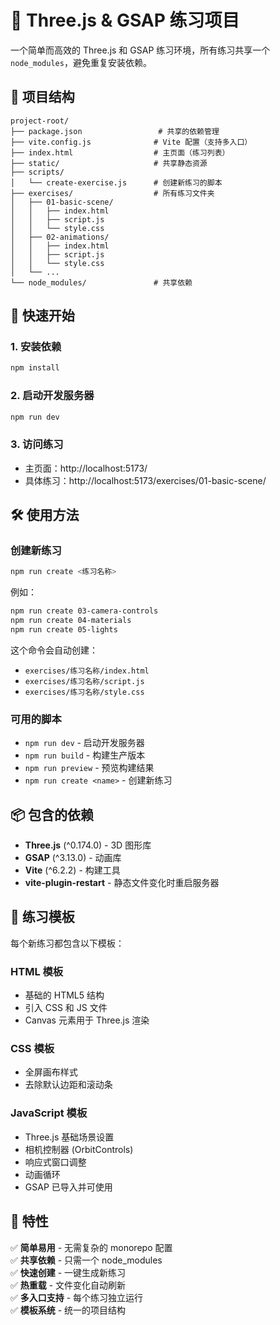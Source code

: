 # 🎯 Three.js & GSAP 练习项目

一个简单而高效的 Three.js 和 GSAP 练习环境，所有练习共享一个 `node_modules`，避免重复安装依赖。

## 📁 项目结构

```
project-root/
├── package.json                 # 共享的依赖管理
├── vite.config.js              # Vite 配置（支持多入口）
├── index.html                  # 主页面（练习列表）
├── static/                     # 共享静态资源
├── scripts/
│   └── create-exercise.js      # 创建新练习的脚本
├── exercises/                  # 所有练习文件夹
│   ├── 01-basic-scene/
│   │   ├── index.html
│   │   ├── script.js
│   │   └── style.css
│   ├── 02-animations/
│   │   ├── index.html
│   │   ├── script.js
│   │   └── style.css
│   └── ...
└── node_modules/               # 共享依赖
```

## 🚀 快速开始

### 1. 安装依赖

```bash
npm install
```

### 2. 启动开发服务器

```bash
npm run dev
```

### 3. 访问练习

- 主页面：http://localhost:5173/
- 具体练习：http://localhost:5173/exercises/01-basic-scene/

## 🛠️ 使用方法

### 创建新练习

```bash
npm run create <练习名称>
```

例如：

```bash
npm run create 03-camera-controls
npm run create 04-materials
npm run create 05-lights
```

这个命令会自动创建：

- `exercises/练习名称/index.html`
- `exercises/练习名称/script.js`
- `exercises/练习名称/style.css`

### 可用的脚本

- `npm run dev` - 启动开发服务器
- `npm run build` - 构建生产版本
- `npm run preview` - 预览构建结果
- `npm run create <name>` - 创建新练习

## 📦 包含的依赖

- **Three.js** (^0.174.0) - 3D 图形库
- **GSAP** (^3.13.0) - 动画库
- **Vite** (^6.2.2) - 构建工具
- **vite-plugin-restart** - 静态文件变化时重启服务器

## 🎨 练习模板

每个新练习都包含以下模板：

### HTML 模板

- 基础的 HTML5 结构
- 引入 CSS 和 JS 文件
- Canvas 元素用于 Three.js 渲染

### CSS 模板

- 全屏画布样式
- 去除默认边距和滚动条

### JavaScript 模板

- Three.js 基础场景设置
- 相机控制器 (OrbitControls)
- 响应式窗口调整
- 动画循环
- GSAP 已导入并可使用

## 🌟 特性

✅ **简单易用** - 无需复杂的 monorepo 配置  
✅ **共享依赖** - 只需一个 node_modules  
✅ **快速创建** - 一键生成新练习  
✅ **热重载** - 文件变化自动刷新  
✅ **多入口支持** - 每个练习独立运行  
✅ **模板系统** - 统一的项目结构
